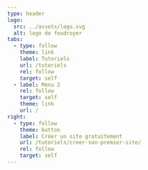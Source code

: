 ```yaml
---
type: header
logo:
  src: ../assets/logo.svg
  alt: logo de foudroyer
tabs:
  - type: follow
    theme: link
    label: Tutoriels
    url: /tutoriels
    rel: follow
    target: self
  - label: Menu 2
    rel: follow
    target: self
    theme: link
    url: /
right:
  - type: follow
    theme: button
    label: Créer un site gratuitement
    url: /tutoriels/creer-son-premier-site/
    rel: follow
    target: self
---
```

